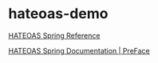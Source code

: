 # hateoas-demo
[HATEOAS Spring Reference](https://docs.spring.io/spring-hateoas/docs/current/reference/html/#reference)

[HATEOAS Spring Documentation | PreFace](https://docs.spring.io/spring-hateoas/docs/current/reference/html/#preface)




